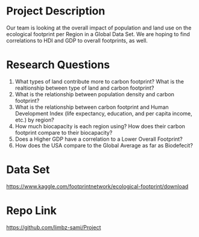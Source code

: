 # Project Description
Our team is looking at the overall impact of population and land use on the ecological footprint per Region in a Global Data Set.  We are hoping to find correlations to HDI and GDP to overall footprints, as well.

# Research Questions
1. What types of land contribute more to carbon footprint? What is the realtionship between type of land and carbon footprint?
3. What is the relationship between population density and carbon footprint?
2. What is the relationship between carbon footprint and Human Development Index (life expectancy, education, and per capita income, etc.) by region? 
4. How much biocapacity is each region using? How does their carbon footprint compare to their biocapacity?
5. Does a Higher GDP have a correlation to a Lower Overall Footprint?
6. How does the USA compare to the Global Average as far as Biodefecit?

# Data Set
https://www.kaggle.com/footprintnetwork/ecological-footprint/download


# Repo Link
https://github.com/limbz-sami/Project
